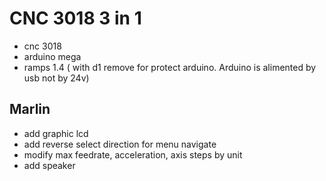 # CNC 3018 3 in 1

- cnc 3018
- arduino mega
- ramps 1.4 ( with d1 remove for protect arduino. Arduino is alimented by usb not by 24v)

## Marlin 
- add graphic lcd
- add reverse select direction for menu navigate
- modify max feedrate, acceleration, axis steps by unit 
- add speaker
